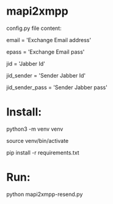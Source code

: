 # mapi2xmpp

config.py file content:

email = 'Exchange Email address'

epass = 'Exchange Email pass'

jid = 'Jabber Id'

jid_sender = 'Sender Jabber Id'

jid_sender_pass = 'Sender Jabber pass'


# Install:

python3 -m venv venv

source venv/bin/activate

pip install -r requirements.txt 

# Run:

python mapi2xmpp-resend.py 
